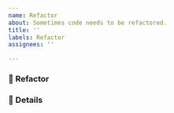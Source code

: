 ```yaml
---
name: Refactor
about: Sometimes code needs to be refactored.
title: ''
labels: Refactor
assignees: ''

---
```


### 📝 Refactor
<!-- Briefly describe the idea or the new feature. -->

### 📖 Details

<!-- Add useful details. -->
